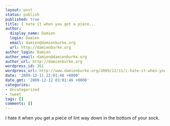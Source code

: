```yaml
---
layout: post
status: publish
published: true
title: I hate it when you get a piece...
author:
  display_name: Damien
  login: Damien
  email: damien@damienburke.org
  url: http://damienburke.org
author_login: Damien
author_email: damien@damienburke.org
author_url: http://damienburke.org
wordpress_id: 361
wordpress_url: http://www.damienburke.org/2009/12/11/i-hate-it-when-you-get-a-piece/
date: '2009-12-11 22:01:46 +0000'
date_gmt: '2009-12-12 03:01:46 +0000'
categories:
- Uncategorized
- tweet
tags: []
comments: []
---
```

<p>I hate it when you get a piece of lint way down in the bottom of your sock.</p>
